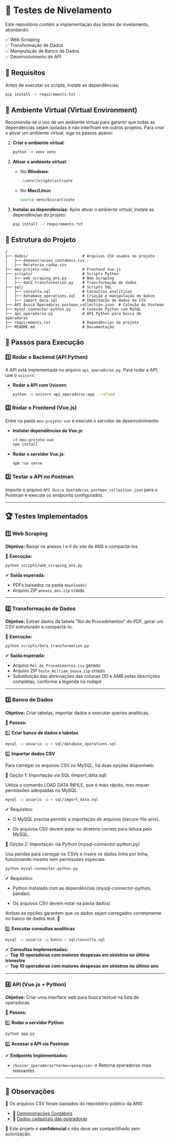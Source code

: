 
# 📌 Testes de Nivelamento

Este repositório contém a implementação dos testes de nivelamento, abordando:

✅ Web Scraping  
✅ Transformação de Dados  
✅ Manipulação de Banco de Dados  
✅ Desenvolvimento de API  

## 🔧 Requisitos  

Antes de executar os scripts, instale as dependências:  

```bash
pip install -r requirements.txt
```  

## 🌱 Ambiente Virtual (Virtual Environment)

Recomenda-se o uso de um ambiente virtual para garantir que todas as dependências sejam isoladas e não interfiram em outros projetos. Para criar e ativar um ambiente virtual, siga os passos abaixo:

1. **Criar o ambiente virtual**:
   ```bash
   python -m venv venv
   ```

2. **Ativar o ambiente virtual**:
   - No **Windows**:
     ```bash
     .\venv\Scripts\activate
     ```
   - No **Mac/Linux**:
     ```bash
     source venv/bin/activate
     ```

3. **Instalar as dependências**:
   Após ativar o ambiente virtual, instale as dependências do projeto:
   ```bash
   pip install -r requirements.txt
   ```

## 🚀 Estrutura do Projeto

```
/
├── dados/                        # Arquivos CSV usados no projeto
│   ├── demonstracoes_contabeis.csv
│   ├── Relatorio_cadop.csv
├── meu-projeto-vue/              # Frontend Vue.js
├── scripts/                      # Scripts Python
│   ├── web_scraping_ans.py       # Web Scraping
│   ├── data_transformation.py    # Transformação de dados
├── sql/                          # Scripts SQL
│   ├── consulta.sql              # Consultas analíticas
│   ├── database_operations.sql   # Criação e manipulação do banco
│   ├── import_data.sql           # Importação de dados do CSV
├── API Busca Operadoras.postman_collection.json  # Coleção do Postman
├── mysql-connector-python.py     # Conexão Python com MySQL
├── api_operadoras.py             # API Python para busca de operadoras
├── requirements.txt              # Dependências do projeto
├── README.md                     # Documentação
```

## 📝 Passos para Execução

### 1️⃣ Rodar o Backend (API Python)

A API está implementada no arquivo `api_operadoras.py`. Para rodar a API, use o `uvicorn`:

- **Rodar a API com Uvicorn**:
  ```bash
  python -m uvicorn api_operadoras:app --reload
  ```

### 2️⃣ Rodar o Frontend (Vue.js)

Entre na pasta `meu-projeto-vue` e execute o servidor de desenvolvimento:

- **Instalar dependências do Vue.js**:
  ```bash
  cd meu-projeto-vue
  npm install
  ```

- **Rodar o servidor Vue.js**:
  ```bash
  npm run serve
  ```

### 3️⃣ Testar a API no Postman

Importe o arquivo `API Busca Operadoras.postman_collection.json` para o Postman e execute os endpoints configurados.

---

## 🏆 Testes Implementados  

### 1️⃣ Web Scraping  
**Objetivo:** Baixar os anexos I e II do site da ANS e compactá-los.  

📌 **Execução:**  
```bash
python scripts/web_scraping_ans.py
```  
✔ **Saída esperada:**  
- PDFs baixados na pasta `downloads/`  
- Arquivo ZIP `anexos_ans.zip` criado  

---

### 2️⃣ Transformação de Dados  
**Objetivo:** Extrair dados da tabela "Rol de Procedimentos" do PDF, gerar um CSV estruturado e compactá-lo.  

📌 **Execução:**  
```bash
python scripts/data_transformation.py
```  
✔ **Saída esperada:**  
- Arquivo `Rol_de_Procedimentos.csv` gerado  
- Arquivo ZIP `Teste_William_Sousa.zip` criado  
- Substituição das abreviações das colunas OD e AMB pelas descrições completas, conforme a legenda no rodapé 

---

### 3️⃣ Banco de Dados  
**Objetivo:** Criar tabelas, importar dados e executar queries analíticas.  

📌 **Passos:**  

1️⃣ **Criar banco de dados e tabelas**  
```bash
mysql -u usuario -p < sql/database_operations.sql
```  

2️⃣ **Importar dados CSV**  

Para carregar os arquivos CSV no MySQL, há duas opções disponíveis:

🔹 Opção 1: Importação via SQL (import_data.sql)

Utiliza o comando LOAD DATA INFILE, que é mais rápido, mas requer permissões adequadas no MySQL.

```bash
mysql -u usuario -p < sql/import_data.sql
```  
✔ Requisitos:

- O MySQL precisa permitir a importação de arquivos (secure-file-priv).

- Os arquivos CSV devem estar no diretório correto para leitura pelo MySQL.


🔹 Opção 2: Importação via Python (mysql-connector-python.py)

Usa pandas para carregar os CSVs e insere os dados linha por linha, funcionando mesmo sem permissões especiais.

```bash
python mysql-connector-python.py
``` 
✔ Requisitos:

- Python instalado com as dependências (mysql-connector-python, pandas).

- Os arquivos CSV devem estar na pasta dados/.

Ambas as opções garantem que os dados sejam carregados corretamente no banco de dados test. 🚀

3️⃣ **Executar consultas analíticas**  
```bash
mysql -u usuario -p banco < sql/consulta.sql
```  

✔ **Consultas Implementadas:**  
✅ **Top 10 operadoras com maiores despesas em sinistros no último trimestre**  
✅ **Top 10 operadoras com maiores despesas em sinistros no último ano**  

---

### 4️⃣ API (Vue.js + Python)  
**Objetivo:** Criar uma interface web para busca textual na lista de operadoras.  

📌 **Passos:**  

1️⃣ **Rodar o servidor Python**  
```bash
python app.py
```  

2️⃣ **Acessar a API via Postman**  

✔ **Endpoints Implementados:**  
- `/buscar_operadoras?termo=<pesquisa>` → Retorna operadoras mais relevantes  

---

## 📝 Observações  

📌 Os arquivos CSV foram baixados do repositório público da ANS:  
- 📄 [Demonstrações Contábeis](https://dadosabertos.ans.gov.br/FTP/PDA/demonstracoes_contabeis/)  
- 📄 [Dados cadastrais das operadoras](https://dadosabertos.ans.gov.br/FTP/PDA/operadoras_de_plano_de_saude_ativas/)  

📌 Este projeto é **confidencial** e não deve ser compartilhado sem autorização.
